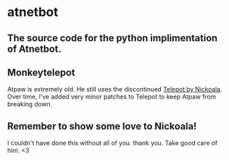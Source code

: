 # atnetbot
The source code for the python implimentation of Atnetbot.
---
## Monkeytelepot
Atpaw is extremely old. He still uses the discontinued [Telepot by Nickoala](https://github.com/nickoala/telepot).
Over time, I've added very minor patches to Telepot to keep Atpaw from breaking down.

Remember to show some love to Nickoala!
---
I couldn't have done this without all of you.
thank you. Take good care of him.
<3
